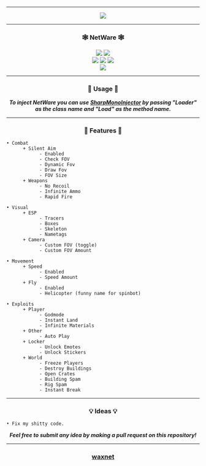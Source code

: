-----

<p align= "center">
  <kbd>
    <img  src="https://raw.githubusercontent.com/waxnet/NetWare/main/.github/workflows/icon.png">
  </kbd>
</p>

-----

### <p align="center">🕸️ NetWare 🕸️</p>
<p align= "center">
  <img src="https://img.shields.io/github/last-commit/waxnet/NetWare">
  <img src="https://img.shields.io/github/license/waxnet/NetWare">
  <br>
  <img src="https://img.shields.io/github/stars/waxnet/NetWare">
  <img src="https://img.shields.io/github/forks/waxnet/NetWare">
  <img src="https://img.shields.io/github/downloads/waxnet/NetWare/total.svg">
  <br>
  <img src="https://img.shields.io/github/languages/top/waxnet/NetWare">
</p>

-----

### <p align="center">🔑 Usage 🔑</p>
<p align="center"><i><b>
To inject NetWare you can use <a href="https://github.com/warbler/SharpMonoInjector">SharpMonoInjector</a>
by passing "Loader" as the class name and "Load" as the method name.
</b></i></p>

-----

### <p align="center">📜 Features 📜</p>

```
• Combat
      + Silent Aim
            - Enabled
            - Check FOV
            - Dynamic Fov
            - Draw Fov
            - FOV Size
      + Weapons
            - No Recoil
            - Infinite Ammo
            - Rapid Fire

• Visual
      + ESP
            - Tracers
            - Boxes
            - Skeleton
            - Nametags
      + Camera
            - Custom FOV (toggle)
            - Custom FOV Amount

• Movement
      + Speed
            - Enabled
            - Speed Amount
      + Fly
            - Enabled
            - Helicopter (funny name for spinbot)

• Exploits
      + Player
            - Godmode
            - Instant Land
            - Infinite Materials
      + Other
            - Auto Play
      + Locker
            - Unlock Emotes
            - Unlock Stickers
      + World
            - Freeze Players
            - Destroy Buildings
            - Open Crates
            - Building Spam
            - Rig Spam
            - Instant Break
```

-----

### <p align="center">💡 Ideas 💡</p>

    • Fix my shitty code.

<p align="center"><i><b>Feel free to submit any idea by making a pull request on this repository!</b></i></p>

-----

### <p align="center"><a href="https://github.com/waxnet">waxnet</a></p>
